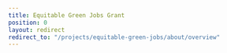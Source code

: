 ```yaml
---
title: Equitable Green Jobs Grant
position: 0
layout: redirect
redirect_to: "/projects/equitable-green-jobs/about/overview"
---
```

